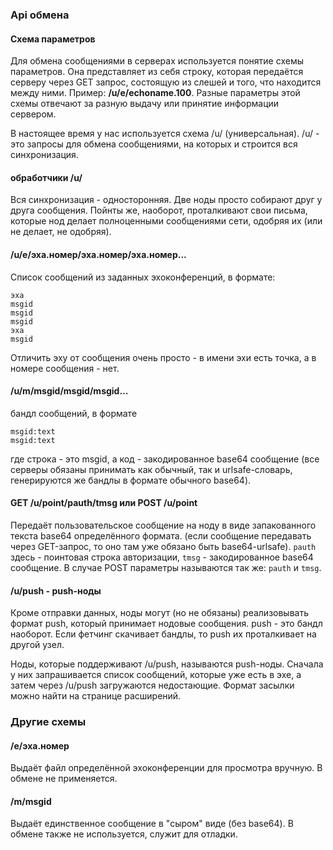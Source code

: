 ### Api обмена
#### Схема параметров

Для обмена сообщениями в серверах используется понятие схемы параметров. Она представляет из себя строку, которая передаётся серверу через GET запрос, состоящую из слешей и того, что находится между ними. Пример: **/u/e/echoname.100**. Разные параметры этой схемы отвечают за разную выдачу или принятие информации сервером.

В настоящее время у нас используется схема /u/ (универсальная). /u/ - это запросы для обмена сообщениями, на которых и строится вся синхронизация.

#### обработчики /u/

Вся синхронизация - односторонняя. Две ноды просто собирают друг у друга сообщения. Пойнты же, наоборот, проталкивают свои письма, которые нод делает полноценными сообщениями сети, одобряя их (или не делает, не одобряя).

#### /u/e/эха.номер/эха.номер/эха.номер...

Список сообщений из заданных эхоконференций, в формате:

```
эха
msgid
msgid
msgid
эха
msgid
```

Отличить эху от сообщения очень просто - в имени эхи есть точка, а в номере сообщения - нет.

#### /u/m/msgid/msgid/msgid...

бандл сообщений, в формате

```
msgid:text
msgid:text
```

где строка - это msgid, а код - закодированное base64 сообщение (все серверы обязаны принимать как обычный, так и urlsafe-словарь, генерируются же бандлы в формате обычного base64).

#### GET /u/point/pauth/tmsg или POST /u/point

Передаёт пользовательское сообщение на ноду в виде запакованного текста base64 определённого формата. (если сообщение передавать через GET-запрос, то оно там уже обязано быть base64-urlsafe).
`pauth` здесь - поинтовая строка авторизации, `tmsg` - закодированное base64 сообщение. В случае POST параметры называются так же: `pauth` и `tmsg`.

#### /u/push - push-ноды

Кроме отправки данных, ноды могут (но не обязаны) реализовывать формат push, который принимает нодовые сообщения. push - это бандл наоборот. Если фетчинг скачивает бандлы, то push их проталкивает на другой узел.

Ноды, которые поддерживают /u/push, называются push-ноды. Сначала у них запрашивается список сообщений, которые уже есть в эхе, а затем через /u/push загружаются недостающие. Формат засылки можно найти на странице расширений.

### Другие схемы
#### /e/эха.номер

Выдаёт файл определённой эхоконференции для просмотра вручную. В обмене не применяется.

#### /m/msgid

Выдаёт единственное сообщение в "сыром" виде (без base64). В обмене также не используется, служит для отладки.

